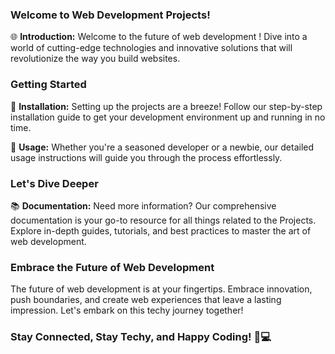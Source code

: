 ### Welcome to Web Development Projects!

🌐 **Introduction:** Welcome to the future of web development ! Dive into a world of cutting-edge technologies and innovative solutions that will revolutionize the way you build websites.

### Getting Started

🔧 **Installation:** Setting up the projects are a breeze! Follow our step-by-step installation guide to get your development environment up and running in no time.

📖 **Usage:** Whether you're a seasoned developer or a newbie, our detailed usage instructions will guide you through the process effortlessly.

### Let's Dive Deeper

📚 **Documentation:** Need more information? Our comprehensive documentation is your go-to resource for all things related to the Projects. Explore in-depth guides, tutorials, and best practices to master the art of web development.

### Embrace the Future of Web Development

The future of web development is at your fingertips. Embrace innovation, push boundaries, and create web experiences that leave a lasting impression. Let's embark on this techy journey together!

### Stay Connected, Stay Techy, and Happy Coding! 🚀💻
